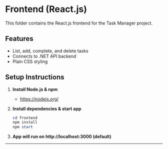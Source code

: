 # Frontend (React.js)

This folder contains the React.js frontend for the Task Manager project.

## Features

- List, add, complete, and delete tasks
- Connects to .NET API backend
- Plain CSS styling

## Setup Instructions

1. **Install Node.js & npm**

   - https://nodejs.org/

2. **Install dependencies & start app**

   ```powershell
   cd frontend
   npm install
   npm start
   ```

3. **App will run on http://localhost:3000 (default)**

---
